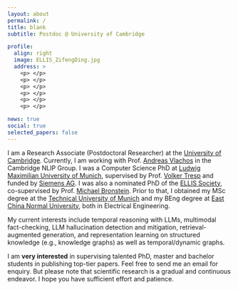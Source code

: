 ```yaml
---
layout: about
permalink: /
title: blank
subtitle: Postdoc @ University of Cambridge

profile:
  align: right
  image: ELLIS_ZifengDing.jpg
  address: >
    <p> </p>
    <p> </p>
    <p> </p>
    <p> </p>
    <p> </p>
    <p> </p>

news: true
social: true
selected_papers: false
---
```


I am a Research Associate (Postdoctoral Researcher) at the [University of Cambridge](https://www.cam.ac.uk/). Currently, I am working with Prof. [Andreas Vlachos](https://andreasvlachos.github.io/) in the Cambridge NLIP Group. I was a Computer Science PhD at [Ludwig Maximilian University of Munich](https://www.lmu.de/en/), supervised by Prof. [Volker Tresp](https://www.dbs.ifi.lmu.de/~tresp/) and funded by [Siemens AG](https://www.siemens.com/global/en.html). I was also a nominated PhD of the [ELLIS Society](https://ellis.eu/), co-supervised by Prof. [Michael Bronstein](https://www.cs.ox.ac.uk/people/michael.bronstein/). Prior to that, I obtained my MSc degree at the [Technical University of Munich](https://www.tum.de/) and my BEng degree at [East China Normal University](https://english.ecnu.edu.cn/), both in Electrical Engineering. <br>

My current interests include temporal reasoning with LLMs, multimodal fact-checking, LLM hallucination detection and mitigation, retrieval-augmented generation, and representation learning on structured knowledge (e.g., knowledge graphs) as well as temporal/dynamic graphs.<br>

I am <strong>very interested</strong> in supervising talented PhD, master and bachelor students in publishing top-tier papers. Feel free to send me an email for enquiry. But please note that scientific research is a gradual and continuous endeavor. I hope you have sufficient effort and patience.<br>   






